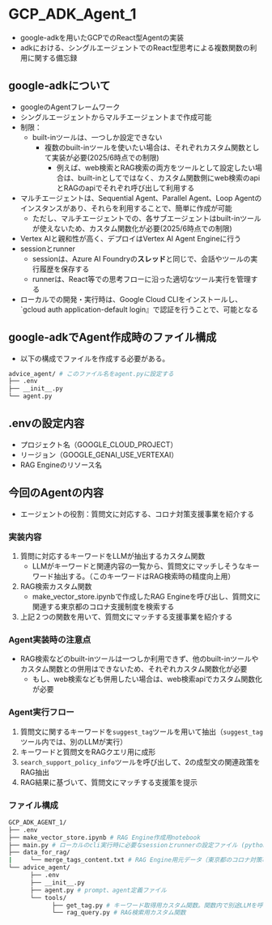 # GCP_ADK_Agent_1
* google-adkを用いたGCPでのReact型Agentの実装
* adkにおける、シングルエージェントでのReact型思考による複数関数の利用に関する備忘録

## google-adkについて
* googleのAgentフレームワーク
* シングルエージェントからマルチエージェントまで作成可能
* 制限：
  * built-inツールは、一つしか設定できない
    * 複数のbuilt-inツールを使いたい場合は、それぞれカスタム関数として実装が必要(2025/6時点での制限)
      * 例えば、web検索とRAG検索の両方をツールとして設定したい場合は、built-inとしてではなく、カスタム関数側にweb検索のapiとRAGのapiでそれぞれ呼び出して利用する
* マルチエージェントは、Sequential Agent、Parallel Agent、Loop Agentのインスタンスがあり、それらを利用することで、簡単に作成が可能
  * ただし、マルチエージェントでの、各サブエージェントはbuilt-inツールが使えないため、カスタム関数化が必要(2025/6時点での制限)
* Vertex AIと親和性が高く、デプロイはVertex AI Agent Engineに行う
* sessionとrunner
  * sessionは、Azure AI Foundryの**スレッド**と同じで、会話やツールの実行履歴を保存する
  * runnerは、React等での思考フローに沿った適切なツール実行を管理する
* ローカルでの開発・実行時は、Google Cloud CLIをインストールし、`gcloud auth application-default login』で認証を行うことで、可能となる
  
## google-adkでAgent作成時のファイル構成
* 以下の構成でファイルを作成する必要がある。

```bash
advice_agent/ # このファイル名をagent.pyに設定する                                                
├── .env
├── __init__.py
└── agent.py          
```

## .envの設定内容
* プロジェクト名（GOOGLE_CLOUD_PROJECT）
* リージョン（GOOGLE_GENAI_USE_VERTEXAI）
* RAG Engineのリソース名

## 今回のAgentの内容
* エージェントの役割：質問文に対応する、コロナ対策支援事業を紹介する

### 実装内容
1. 質問に対応するキーワードをLLMが抽出するカスタム関数
   * LLMがキーワードと関連内容の一覧から、質問文にマッチしそうなキーワード抽出する。（このキーワードはRAG検索時の精度向上用）
2. RAG検索カスタム関数
   * make_vector_store.ipynbで作成したRAG Engineを呼び出し、質問文に関連する東京都のコロナ支援制度を検索する
3. 上記２つの関数を用いて、質問文にマッチする支援事業を紹介する

### Agent実装時の注意点
* RAG検索などのbuilt-inツールは一つしか利用できず、他のbuilt-inツールやカスタム関数との併用はできないため、それぞれカスタム関数化が必要
  * もし、web検索なども併用したい場合は、web検索apiでカスタム関数化が必要

### Agent実行フロー
1. 質問文に関するキーワードを`suggest_tag`ツールを用いて抽出（`suggest_tag`ツール内では、別のLLMが実行）
2. キーワードと質問文をRAGクエリ用に成形
3. `search_support_policy_info`ツールを呼び出して、2の成型文の関連政策をRAG抽出
4. RAG結果に基づいて、質問文にマッチする支援策を提示

### ファイル構成
```bash
GCP_ADK_AGENT_1/
├── .env
├── make_vector_store.ipynb # RAG Engine作成用notebook
├── main.py # ローカルのcli実行時に必要なsessionとrunnerの設定ファイル (python main.pyでcli実行)
├── data_for_rag/
|     └── merge_tags_content.txt # RAG Engine用元データ（東京都のコロナ対策事業一覧）
└── advice_agent/
      ├── .env
      ├── __init__.py
      ├── agent.py # prompt、agent定義ファイル
      └── tools/
            ├── get_tag.py # キーワード取得用カスタム関数。関数内で別途LLMを呼び出して利用
            └── rag_query.py # RAG検索用カスタム関数

